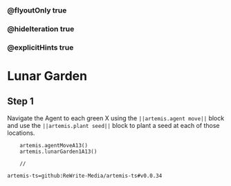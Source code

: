 ### @flyoutOnly true
### @hideIteration true
### @explicitHints true

# Lunar Garden

## Step 1
Navigate the Agent to each green X using the ``||artemis.agent move||`` block and use the ``||artemis.plant seed||`` block to plant a seed at each of those locations.

```ghost    
    artemis.agentMoveA13()
    artemis.lunarGarden1A13()
```
```template
    //
```

```package
artemis-ts=github:ReWrite-Media/artemis-ts#v0.0.34
```
